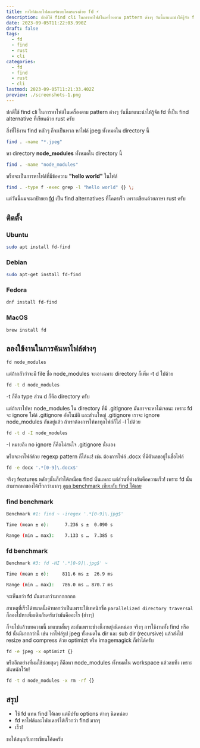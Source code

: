 ```yaml
---
title: หาไฟล์และโฟลเดอร์แบบโคตรแรงด้วย fd ⚡️
description: ปกติใช้ find cli ในการหาไฟล์ในเครื่องตาม pattern ต่างๆ วันนี้มาแนะนำให้รู้จัก fd ที่เป็น find alternative ที่เขียนด้วย rust ครับ
date: 2023-09-05T11:22:03.990Z
draft: false
tags:
  - fd
  - find
  - rust
  - cli
categories:
  - fd
  - find
  - rust
  - cli
lastmod: 2023-09-05T11:21:33.402Z
preview: ./screenshots-1.png
---
```


ปกติใช้ find cli ในการหาไฟล์ในเครื่องตาม pattern ต่างๆ วันนี้มาแนะนำให้รู้จัก fd ที่เป็น find alternative ที่เขียนด้วย rust ครับ

สิ่งที่ใช้งาน find หลักๆ ก็จะเป็นพวก หาไฟล์ jpeg ทั้งหมดใน directory นี้

```bash
find . -name "*.jpeg"
```

หา directory **node_modules** ทั้งหมดใน directory นี้

```bash
find . -name "node_modules"
```

หรือจะเป็นการหาไฟล์ที่มีข้อความ **"hello world"** ในไฟล์

```bash
find . -type f -exec grep -l "hello world" {} \;
```

แต่วันนี้ผมจะมาป้ายยา [fd](https://github.com/sharkdp/fd) เป็น find alternatives ที่โคตรเร็ว เพราะเขียนด้วยภาษา rust ครับ

## ติดตั้ง

### Ubuntu

```bash
sudo apt install fd-find
```

### Debian

```bash
sudo apt-get install fd-find
```

### Fedora

```bash
dnf install fd-find
```

### MacOS

```bash
brew install fd
```

## ลองใช้งานในการค้นหาไฟล์ต่างๆ

```bash
fd node_modules
```

แต่ถ้ากลัวว่าจะมี file ชื่อ node_modules จะเอาเฉพาะ directory ก็เพิ่ม -t d ไปด้วย

```bash
fd -t d node_modules
```

-t ก็คือ type ส่วน d ก็คือ directory ครับ

แต่ถ้าเราไปหา node_modules ใน directory ที่มี .gitignore มันอาจจะหาไม่เจอนะ เพราะ fd จะ ignore ไฟล์ .gitignore อัตโนมัติ และส่วนใหญ่ .gitignore เราจะ ignore node_modules กันอยู่แล้ว ถ้าเราต้องการให้หาทุกไฟล์ก็ใส่ -I ไปด้วย

```bash
fd -t d -I node_modules
```

-I หมายถึง no ignore ก็คือไม่สนใจ .gitignore นั่นเอง

หรือจะหาไฟล์ด้วย regexp pattern ก็ได้นะ! เช่น ต้องการไฟล์ .docx ที่มีตัวเลขอยู่ในชื่อไฟล์

```bash
fd -e docx '.*[0-9]\.docx$'
```

จริงๆ features หลักๆนั้นก็ทำได้เหมือน find นั่นแหละ แต่ส่วนที่ต่างกันคือความเร็ว! เพราะ fd นั้นสามารถหาของได้เร็วกว่ามากๆ [ดูผล benchmark เทียบกับ find ได้เลย](https://github.com/sharkdp/fd#benchmark)

### find benchmark

```sh
Benchmark #1: find ~ -iregex '.*[0-9]\.jpg$'

Time (mean ± σ):      7.236 s ±  0.090 s

Range (min … max):    7.133 s …  7.385 s
```

### fd benchmark

```sh
Benchmark #3: fd -HI '.*[0-9]\.jpg$' ~

Time (mean ± σ):     811.6 ms ±  26.9 ms

Range (min … max):   786.0 ms … 870.7 ms
```

จะเห็นกว่า fd มันแรงกว่ามากกกกกก

สาเหตุที่เร็วได้ขนาดนี้เค้าบอกว่าเป็นเพราะใช้เทคนิกชื่อ `parallelized directory traversal` ก็ลองไปหาเพิ่มเติมกันครับว่ามันคืออะไร (ฮ่าาๆ)

ก็จบไปแล้วบทความนี้ มาแบบสั้นๆ ละกันเพราะช่วงนี้งานยุ่งนิดหน่อย จริงๆ การใช้งานทั้ง find หรือ fd นั้นมีมากกว่านี้ เช่น หาไฟล์รูป jpeg ทั้งหมดใน dir และ sub dir (recursive) แล้วส่งไป resize and compress ด้วย optimizt หรือ imagemagick ก็ทำได้ครับ

```bash
fd -e jpeg -x optimizt {}
```

หรืออีกอย่างที่ผมใช้บ่อยสุดๆ ก็คือหา node_modules ทั้งหมดใน workspace แล้วลบทิ้ง เพราะมันหนักโว้ย!

```bash
fd -t d node_modules -x rm -rf {}
```

## สรุป

- ใช้ fd แทน find ได้เลย แต่มีปรับ options ต่างๆ นิดหน่อย
- fd หาไฟล์และโฟลเดอร์ได้เร็วกว่า find มากๆ
- เร็ว!

ขอให้สนุกกับการเขียนโค้ดครับ
